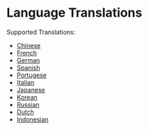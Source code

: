 <h1>Language Translations</h1>

<p align="left">
Supported Translations:
</p>

<ul>
    <li><a href="chinese.md">Chinese</a></li>
    <li><a href="french.md">French</a></li>
    <li><a href="german.md">German</a></li>
    <li><a href="spanish.md">Spanish</a></li>
    <li><a href="portuguese.md">Portugese</a></li>
    <li><a href="italian.md">Italian</a></li>
    <li><a href="japanese.md">Japanese</a></li>
    <li><a href="korean.md">Korean</a></li>
    <li><a href="russian.md">Russian</a></li>
    <li><a href="dutch.md">Dutch</a></li>
    <li><a href="indonesian.md">Indonesian</a></li>
</ul>
